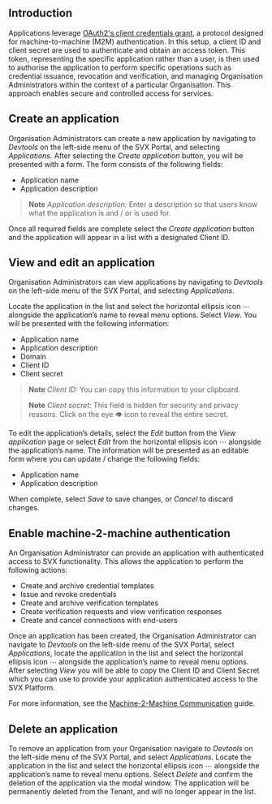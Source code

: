 ## Introduction

Applications leverage [OAuth2's client credentials grant](https://oauth.net/2/grant-types/client-credentials/), a protocol designed for machine-to-machine (M2M) authentication. In this setup, a client ID and client secret are used to authenticate and obtain an access token. This token, representing the specific application rather than a user, is then used to authorise the application to perform specific operations such as credential issuance, revocation and verification, and managing Organisation Administrators within the context of a particular Organisation. This approach enables secure and controlled access for services.

## Create an application

Organisation Administrators can create a new application by navigating to _Devtools_ on the left-side menu of the SVX Portal, and selecting _Applications_. After selecting the _Create application_ button, you will be presented with a form. The form consists of the following fields:
* Application name
* Application description

> **Note**
> _Application description:_ Enter a description so that users know what the application is and / or is used for.

Once all required fields are complete select the _Create application_ button and the application will appear in a list with a designated Client ID.

## View and edit an application

Organisation Administrators can view applications by navigating to _Devtools_ on the left-side menu of the SVX Portal, and selecting _Applications_.

Locate the application in the list and select the horizontal ellipsis icon ⋯ alongside the application’s name to reveal menu options. Select _View_. You will be presented with the following information:
* Application name
* Application description
* Domain
* Client ID
* Client secret

> **Note**
> _Client ID:_ You can copy this information to your clipboard.

> **Note**
> _Client secret:_ This field is hidden for security and privacy reasons. Click on the eye 👁 icon to reveal the entire secret.

To edit the application’s details, select the _Edit_ button from the _View application_ page or select _Edit_ from the horizontal ellipsis icon ⋯ alongside the application’s name. The information will be presented as an editable form where you can update / change the following fields:
* Application name
* Application description

When complete, select _Save_ to save changes, or _Cancel_ to discard changes.

## Enable machine-2-machine authentication

An Organisation Administrator can provide an application with authenticated access to SVX functionality. This allows the application to perform the following actions:
* Create and archive credential templates
* Issue and revoke credentials
* Create and archive verification templates
* Create verification requests and view verification responses
* Create and cancel connections with end-users

Once an application has been created, the Organisation Administrator can navigate to _Devtools_ on the left-side menu of the SVX Portal, select _Applications_, locate the application in the list and select the horizontal ellipsis icon ⋯ alongside the application’s name to reveal menu options. After selecting _View_ you will be able to copy the Client ID and Client Secret which you can use to provide your application authenticated access to the SVX Platform.

For more information, see the [Machine-2-Machine Communication](/guides/api-guides/machine-2-machine-communication.md) guide.

## Delete an application

To remove an application from your Organisation navigate to _Devtools_ on the left-side menu of the SVX Portal, and select _Applications_. Locate the application in the list and select the horizontal ellipsis icon ⋯ alongside the application’s name to reveal menu options. Select _Delete_ and confirm the deletion of the application via the modal window. The application will be permanently deleted from the Tenant, and will no longer appear in the list.
